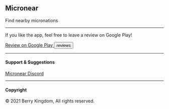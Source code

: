 <h2> Micronear </h2>
<p> Find nearby micronations </p>
<hr>
<p>If you like the app, feel free to leave a review on Google Play!</p>
<a href="https://play.google.com/store/apps/details?id=xyz.berrykingdom.micronear" target="_blank" class="nodecoration hidden" id="mnpage__website">
  <span class="mdl-chip mdl-chip--deletable">
    <span class="mdl-chip__text" id="mnpage__website_text">Review on Google Play</span>
    <button type="button" class="mdl-chip__action"><i class="material-icons">reviews</i></button>
  </span>
</a>
<hr>
<h4> Support & Suggestions </h4>
<a href="https://discord.gg/5edwBtNrZk"><p> Micronear Discord </p></a>
<hr>
<h4> Copyright </h4>
<p>&copy; 2021 Berry Kingdom, All rights reserved. </p>